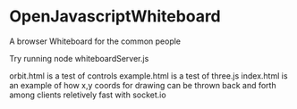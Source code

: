 # OpenJavascriptWhiteboard
A browser Whiteboard for the common people

Try running node whiteboardServer.js

orbit.html is a test of controls
example.html is a test of three.js
index.html is an example of how x,y coords for drawing can be thrown back and forth among clients reletively fast with socket.io


